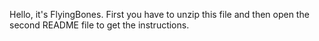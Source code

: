 Hello, it's FlyingBones. First you have to unzip this file and then open the second README file to get the instructions.
